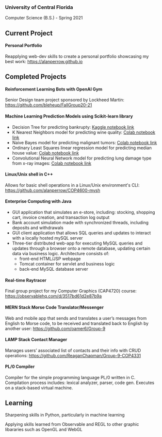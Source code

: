 ### University of Central Florida
Computer Science (B.S.) - Spring 2021

## Current Project
#### Personal Portfolio
Reapplying web-dev skills to create a personal portfolio showcasing my best work: https://alanperrow.github.io

## Completed Projects
#### Reinforcement Learning Bots with OpenAI Gym
Senior Design team project sponsored by Lockheed Martin: https://github.com/bleheup/FallGroup20-21

#### Machine Learning Prediction Models using Scikit-learn library
 * Decision Tree for predicting bankrupty: [Kaggle notebook link](https://www.kaggle.com/alanperrow/alan-perrow-assignment-1)
 * K Nearest Neighbors model for predicting wine quality: [Colab notebook link](https://colab.research.google.com/drive/1uMyt2k9OqMpBDrQhBMOcKNiInfVk9xrt?usp=sharing)
 * Naive Bayes model for predicting malignant tumors: [Colab notebook link](https://colab.research.google.com/drive/18rHumTybSMITW3ZzbitvcFV_w6CdPb78?usp=sharing)
 * Ordinary Least Squares linear regression model for predicting median house value: [Colab notebook link](https://colab.research.google.com/drive/1QXNEHw8o-UkOG60Spv_uKmQHI3qB4NIe?usp=sharing)
 * Convolutional Neural Network model for predicting lung damage type from x-ray images: [Colab notebook link](https://colab.research.google.com/drive/1Xxr1cyEmSBSsqnbaOzE2cBnWM4409rVF?usp=sharing)

#### Linux/Unix shell in C++
Allows for basic shell operations in a Linux/Unix environment's CLI: https://github.com/alanperrow/COP4600-mysh

#### Enterprise Computing with Java
 * GUI application that simulates an e-store, including: stocking, shopping cart, invoice creation, and transaction log output
 * Bank account simulation made with synchronized threads, including deposits and withdrawals
 * GUI client application that allows SQL queries and updates to interact with a locally hosted mySQL server
 * Three-tier distributed web-app for executing MySQL queries and updates through a browser onto a remote database, updating certain data via business logic. Architecture consists of:
   * front-end HTML/JSP webpage
   * Tomcat container for servlet and business logic
   * back-end MySQL database server

#### Real-time Raytracer
Final group project for my Computer Graphics (CAP4720) course: https://observablehq.com/d/3517bd61d2e87b9a

#### MERN Stack Morse Code Translator/Messenger
Web and mobile app that sends and translates a user’s messages from English to Morse code, to be received and translated back to English by another user: https://github.com/oamer6/Group-9

#### LAMP Stack Contact Manager
Manages users’ associated list of contacts and their info with CRUD operations: https://github.com/ReaganChapman/Group-9-COP4331

#### PL/0 Compiler
Compiler for the simple programming language PL/0 written in C. Compilation process includes: lexical analyzer, parser, code gen. Executes on a stack-based virtual machine.

## Learning
Sharpening skills in Python, particularly in machine learning

Applying skills learned from Observable and REGL to other graphic libararies such as OpenGL and WebGL

<!--
**alanperrow/alanperrow** is a ✨ _special_ ✨ repository because its `README.md` (this file) appears on your GitHub profile.

Here are some ideas to get you started:

- 🔭 I’m currently working on ...
- 🌱 I’m currently learning ...
- 👯 I’m looking to collaborate on ...
- 🤔 I’m looking for help with ...
- 💬 Ask me about ...
- 📫 How to reach me: ...
- 😄 Pronouns: ...
- ⚡ Fun fact: ...
-->
